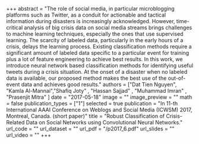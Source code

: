 +++
abstract = "The role of social media, in particular microblogging platforms such as Twitter, as a conduit for actionable and tactical information during disasters is increasingly acknowledged. However, time-critical analysis of big crisis data on social media streams brings challenges to machine learning techniques, especially the ones that use supervised learning. The scarcity of labeled data, particularly in the early hours of a crisis, delays the learning process. Existing classification methods require a significant amount of labeled data specific to a particular event for training plus a lot of feature engineering to achieve best results. In this work, we introduce neural  network based classification methods for identifying useful tweets during a crisis situation. At the onset of a disaster when no labeled data is available, our proposed method makes the best use of the out-of-event data and achieves good results." 
authors = ["Dat Tien Nguyen", "Kamla Al-Mannai","Shafiq Joty" , "Hassan Sajjad" , "Muhammad Imran" , "Prasenjit Mitra" ]
date = "2017-05-18"
image = ""
image_preview = ""
math = false
publication_types = ["1"]
selected = true
publication = "In 11-th International AAAI Conference on Weblogs and Social Media (ICWSM) 2017, Montreal, Canada. (short paper)"
title = "Robust Classification of Crisis-Related Data on Social Networks using Convolutional Neural Networks."
url_code = ""
url_dataset = ""
url_pdf = "/p2017_6.pdf"
url_slides = ""
url_video = ""
+++


